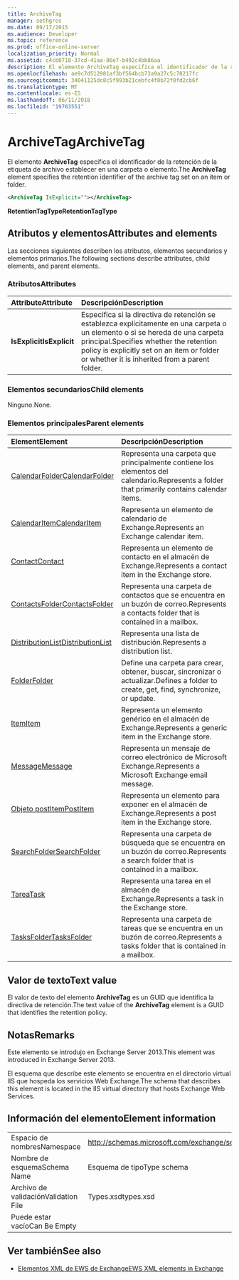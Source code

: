 ```yaml
---
title: ArchiveTag
manager: sethgros
ms.date: 09/17/2015
ms.audience: Developer
ms.topic: reference
ms.prod: office-online-server
localization_priority: Normal
ms.assetid: c4cb0718-37cd-41aa-86e7-b492c4bb86aa
description: El elemento ArchiveTag especifica el identificador de la retención de la etiqueta de archivo establecer en una carpeta o elemento.
ms.openlocfilehash: ae9c7d512981af3bf564bcb73a9a27c5c78217fc
ms.sourcegitcommit: 34041125dc8c5f993b21cebfc4f8b72f0fd2cb6f
ms.translationtype: MT
ms.contentlocale: es-ES
ms.lasthandoff: 06/11/2018
ms.locfileid: "19763551"
---
```

# <a name="archivetag"></a><span data-ttu-id="82741-103">ArchiveTag</span><span class="sxs-lookup"><span data-stu-id="82741-103">ArchiveTag</span></span>

<span data-ttu-id="82741-104">El elemento **ArchiveTag** especifica el identificador de la retención de la etiqueta de archivo establecer en una carpeta o elemento.</span><span class="sxs-lookup"><span data-stu-id="82741-104">The **ArchiveTag** element specifies the retention identifier of the archive tag set on an item or folder.</span></span> 
  
```XML
<ArchiveTag IsExplicit=""></ArchiveTag>
```

 <span data-ttu-id="82741-105">**RetentionTagType**</span><span class="sxs-lookup"><span data-stu-id="82741-105">**RetentionTagType**</span></span>
## <a name="attributes-and-elements"></a><span data-ttu-id="82741-106">Atributos y elementos</span><span class="sxs-lookup"><span data-stu-id="82741-106">Attributes and elements</span></span>

<span data-ttu-id="82741-107">Las secciones siguientes describen los atributos, elementos secundarios y elementos primarios.</span><span class="sxs-lookup"><span data-stu-id="82741-107">The following sections describe attributes, child elements, and parent elements.</span></span>
  
### <a name="attributes"></a><span data-ttu-id="82741-108">Atributos</span><span class="sxs-lookup"><span data-stu-id="82741-108">Attributes</span></span>

|<span data-ttu-id="82741-109">**Attribute**</span><span class="sxs-lookup"><span data-stu-id="82741-109">**Attribute**</span></span>|<span data-ttu-id="82741-110">**Descripción**</span><span class="sxs-lookup"><span data-stu-id="82741-110">**Description**</span></span>|
|:-----|:-----|
|<span data-ttu-id="82741-111">**IsExplicit**</span><span class="sxs-lookup"><span data-stu-id="82741-111">**IsExplicit**</span></span> <br/> |<span data-ttu-id="82741-112">Especifica si la directiva de retención se establezca explícitamente en una carpeta o un elemento o si se hereda de una carpeta principal.</span><span class="sxs-lookup"><span data-stu-id="82741-112">Specifies whether the retention policy is explicitly set on an item or folder or whether it is inherited from a parent folder.</span></span>  <br/> |
   
### <a name="child-elements"></a><span data-ttu-id="82741-113">Elementos secundarios</span><span class="sxs-lookup"><span data-stu-id="82741-113">Child elements</span></span>

<span data-ttu-id="82741-114">Ninguno.</span><span class="sxs-lookup"><span data-stu-id="82741-114">None.</span></span>
  
### <a name="parent-elements"></a><span data-ttu-id="82741-115">Elementos principales</span><span class="sxs-lookup"><span data-stu-id="82741-115">Parent elements</span></span>

|<span data-ttu-id="82741-116">**Element**</span><span class="sxs-lookup"><span data-stu-id="82741-116">**Element**</span></span>|<span data-ttu-id="82741-117">**Descripción**</span><span class="sxs-lookup"><span data-stu-id="82741-117">**Description**</span></span>|
|:-----|:-----|
|[<span data-ttu-id="82741-118">CalendarFolder</span><span class="sxs-lookup"><span data-stu-id="82741-118">CalendarFolder</span></span>](calendarfolder.md) <br/> |<span data-ttu-id="82741-119">Representa una carpeta que principalmente contiene los elementos del calendario.</span><span class="sxs-lookup"><span data-stu-id="82741-119">Represents a folder that primarily contains calendar items.</span></span>  <br/> |
|[<span data-ttu-id="82741-120">CalendarItem</span><span class="sxs-lookup"><span data-stu-id="82741-120">CalendarItem</span></span>](calendaritem.md) <br/> |<span data-ttu-id="82741-121">Representa un elemento de calendario de Exchange.</span><span class="sxs-lookup"><span data-stu-id="82741-121">Represents an Exchange calendar item.</span></span>  <br/> |
|[<span data-ttu-id="82741-122">Contact</span><span class="sxs-lookup"><span data-stu-id="82741-122">Contact</span></span>](contact.md) <br/> |<span data-ttu-id="82741-123">Representa un elemento de contacto en el almacén de Exchange.</span><span class="sxs-lookup"><span data-stu-id="82741-123">Represents a contact item in the Exchange store.</span></span>  <br/> |
|[<span data-ttu-id="82741-124">ContactsFolder</span><span class="sxs-lookup"><span data-stu-id="82741-124">ContactsFolder</span></span>](contactsfolder.md) <br/> |<span data-ttu-id="82741-125">Representa una carpeta de contactos que se encuentra en un buzón de correo.</span><span class="sxs-lookup"><span data-stu-id="82741-125">Represents a contacts folder that is contained in a mailbox.</span></span>  <br/> |
|[<span data-ttu-id="82741-126">DistributionList</span><span class="sxs-lookup"><span data-stu-id="82741-126">DistributionList</span></span>](distributionlist.md) <br/> |<span data-ttu-id="82741-127">Representa una lista de distribución.</span><span class="sxs-lookup"><span data-stu-id="82741-127">Represents a distribution list.</span></span>  <br/> |
|[<span data-ttu-id="82741-128">Folder</span><span class="sxs-lookup"><span data-stu-id="82741-128">Folder</span></span>](folder.md) <br/> |<span data-ttu-id="82741-129">Define una carpeta para crear, obtener, buscar, sincronizar o actualizar.</span><span class="sxs-lookup"><span data-stu-id="82741-129">Defines a folder to create, get, find, synchronize, or update.</span></span>  <br/> |
|[<span data-ttu-id="82741-130">Item</span><span class="sxs-lookup"><span data-stu-id="82741-130">Item</span></span>](item.md) <br/> |<span data-ttu-id="82741-131">Representa un elemento genérico en el almacén de Exchange.</span><span class="sxs-lookup"><span data-stu-id="82741-131">Represents a generic item in the Exchange store.</span></span>  <br/> |
|[<span data-ttu-id="82741-132">Message</span><span class="sxs-lookup"><span data-stu-id="82741-132">Message</span></span>](message-ex15websvcsotherref.md) <br/> |<span data-ttu-id="82741-133">Representa un mensaje de correo electrónico de Microsoft Exchange.</span><span class="sxs-lookup"><span data-stu-id="82741-133">Represents a Microsoft Exchange email message.</span></span>  <br/> |
|[<span data-ttu-id="82741-134">Objeto postItem</span><span class="sxs-lookup"><span data-stu-id="82741-134">PostItem</span></span>](postitem.md) <br/> |<span data-ttu-id="82741-135">Representa un elemento para exponer en el almacén de Exchange.</span><span class="sxs-lookup"><span data-stu-id="82741-135">Represents a post item in the Exchange store.</span></span>  <br/> |
|[<span data-ttu-id="82741-136">SearchFolder</span><span class="sxs-lookup"><span data-stu-id="82741-136">SearchFolder</span></span>](searchfolder.md) <br/> |<span data-ttu-id="82741-137">Representa una carpeta de búsqueda que se encuentra en un buzón de correo.</span><span class="sxs-lookup"><span data-stu-id="82741-137">Represents a search folder that is contained in a mailbox.</span></span>  <br/> |
|[<span data-ttu-id="82741-138">Tarea</span><span class="sxs-lookup"><span data-stu-id="82741-138">Task</span></span>](task.md) <br/> |<span data-ttu-id="82741-139">Representa una tarea en el almacén de Exchange.</span><span class="sxs-lookup"><span data-stu-id="82741-139">Represents a task in the Exchange store.</span></span>  <br/> |
|[<span data-ttu-id="82741-140">TasksFolder</span><span class="sxs-lookup"><span data-stu-id="82741-140">TasksFolder</span></span>](tasksfolder.md) <br/> |<span data-ttu-id="82741-141">Representa una carpeta de tareas que se encuentra en un buzón de correo.</span><span class="sxs-lookup"><span data-stu-id="82741-141">Represents a tasks folder that is contained in a mailbox.</span></span>  <br/> |
   
## <a name="text-value"></a><span data-ttu-id="82741-142">Valor de texto</span><span class="sxs-lookup"><span data-stu-id="82741-142">Text value</span></span>

<span data-ttu-id="82741-143">El valor de texto del elemento **ArchiveTag** es un GUID que identifica la directiva de retención.</span><span class="sxs-lookup"><span data-stu-id="82741-143">The text value of the **ArchiveTag** element is a GUID that identifies the retention policy.</span></span> 
  
## <a name="remarks"></a><span data-ttu-id="82741-144">Notas</span><span class="sxs-lookup"><span data-stu-id="82741-144">Remarks</span></span>

<span data-ttu-id="82741-145">Este elemento se introdujo en Exchange Server 2013.</span><span class="sxs-lookup"><span data-stu-id="82741-145">This element was introduced in Exchange Server 2013.</span></span>
  
<span data-ttu-id="82741-146">El esquema que describe este elemento se encuentra en el directorio virtual IIS que hospeda los servicios Web Exchange.</span><span class="sxs-lookup"><span data-stu-id="82741-146">The schema that describes this element is located in the IIS virtual directory that hosts Exchange Web Services.</span></span>
  
## <a name="element-information"></a><span data-ttu-id="82741-147">Información del elemento</span><span class="sxs-lookup"><span data-stu-id="82741-147">Element information</span></span>

|||
|:-----|:-----|
|<span data-ttu-id="82741-148">Espacio de nombres</span><span class="sxs-lookup"><span data-stu-id="82741-148">Namespace</span></span>  <br/> |http://schemas.microsoft.com/exchange/services/2006/types  <br/> |
|<span data-ttu-id="82741-149">Nombre de esquema</span><span class="sxs-lookup"><span data-stu-id="82741-149">Schema Name</span></span>  <br/> |<span data-ttu-id="82741-150">Esquema de tipo</span><span class="sxs-lookup"><span data-stu-id="82741-150">Type schema</span></span>  <br/> |
|<span data-ttu-id="82741-151">Archivo de validación</span><span class="sxs-lookup"><span data-stu-id="82741-151">Validation File</span></span>  <br/> |<span data-ttu-id="82741-152">Types.xsd</span><span class="sxs-lookup"><span data-stu-id="82741-152">types.xsd</span></span>  <br/> |
|<span data-ttu-id="82741-153">Puede estar vacío</span><span class="sxs-lookup"><span data-stu-id="82741-153">Can Be Empty</span></span>  <br/> ||
   
## <a name="see-also"></a><span data-ttu-id="82741-154">Ver también</span><span class="sxs-lookup"><span data-stu-id="82741-154">See also</span></span>

- [<span data-ttu-id="82741-155">Elementos XML de EWS de Exchange</span><span class="sxs-lookup"><span data-stu-id="82741-155">EWS XML elements in Exchange</span></span>](ews-xml-elements-in-exchange.md)

